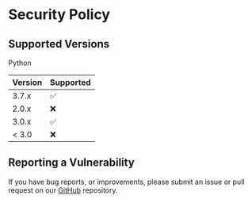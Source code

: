 # Security Policy

## Supported Versions

Python 

| Version | Supported          |
| ------- | ------------------ |
| 3.7.x   | :white_check_mark: |
| 2.0.x   | :x:                |
| 3.0.x   | :white_check_mark: |
| < 3.0   | :x:                |

## Reporting a Vulnerability

If you have bug reports, or improvements, please submit an issue or pull request on our [GitHub](https://github.com/gandhibhai/LockBoxXtreme/issues/new) repository.
